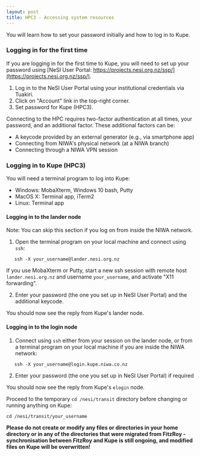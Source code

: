 ```yaml
---
layout: post
title: HPC3 - Accessing system resources
---
```


You will learn how to set your password initially and how to log in to Kupe. 

### Logging in for the first time

If you are logging in for the first time to Kupe, you will need to set up your password using [NeSI User Portal: https://projects.nesi.org.nz/ssp/](https://projects.nesi.org.nz/ssp/).

1. Log in to the NeSI User Portal using your institutional credentials via Tuakiri.
2. Click on "Account" link in the top-right corner.
3. Set password for Kupe (HPC3).

Connecting to the HPC requires two-factor authentication at all times, your password, and an additional factor. These additional factors can be:
- A keycode provided by an external generator (e.g., via smartphone app)
- Connecting from NIWA's physical network (at a NIWA branch)
- Connecting through a NIWA VPN session

### Logging in to Kupe (HPC3)

You will need a terminal program to log into Kupe:

- Windows: MobaXterm, Windows 10 bash, Putty
- MacOS X: Terminal app, iTerm2
- Linux: Terminal app

#### Logging in to the lander node

Note: You can skip this section if you log on from inside the NIWA network.

1. Open the terminal program on your local machine and connect using `ssh`:
```
   ​ssh -X your_username@lander.nesi.org.nz
```
If you use MobaXterm or Putty, start a new ssh session with remote host `lander.nesi.org.nz` and username `your_username`, and activate "X11 forwarding".

2. Enter your password (the one you set up in NeSI User Portal) and the additional keycode.

You should now see the reply from Kupe's lander node.

#### Logging in to the login node

1. Connect using `ssh` either from your session on the lander node, or from a terminal program on your local machine if you are inside the NIWA network:
```
   ​ssh -X your_username@login.kupe.niwa.co.nz
```
2. Enter your password (the one you set up in NeSI User Portal) if required

You should now see the reply from Kupe's `elogin` node.

Proceed to the temporary `cd /nesi/transit` directory before changing or running anything on Kupe:
```
cd /nesi/transit/your_username
```

**Please do not create or modify any files or directories in your home directory or in any of the directories that were migrated from FitzRoy - synchronisation between FitzRoy and Kupe is still ongoing, and modified files on Kupe will be overwritten!**
